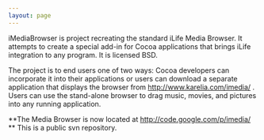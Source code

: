 ```yaml
---
layout: page
---
```


iMediaBrowser is project recreating the standard iLife Media Browser.  It attempts to create a special add-in for Cocoa applications that brings iLife integration to any program. It is licensed BSD.

The project is to end users one of two ways: Cocoa developers can incorporate it into their applications or users can download a separate application that displays the browser from http://www.karelia.com/imedia/ .  Users can use the stand-alone browser to drag music, movies, and pictures into any running application.

**The Media Browser is now located at http://code.google.com/p/imedia/ **
This is a public svn repository.
